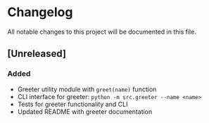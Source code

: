 # Changelog

All notable changes to this project will be documented in this file.

## [Unreleased]

### Added
- Greeter utility module with `greet(name)` function
- CLI interface for greeter: `python -m src.greeter --name <name>`
- Tests for greeter functionality and CLI
- Updated README with greeter documentation
